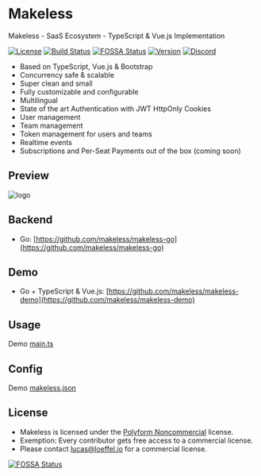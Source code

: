 # Makeless

Makeless - SaaS Ecosystem - TypeScript & Vue.js Implementation

[![License](https://img.shields.io/badge/license-polyform:noncommercial-blue)](https://polyformproject.org/licenses/noncommercial/1.0.0/)
[![Build Status](https://ci.loeffel.io/api/badges/makeless/makeless-ui/status.svg)](https://ci.loeffel.io/makeless/makeless-ui)
[![FOSSA Status](https://app.fossa.com/api/projects/git%2Bgithub.com%2Fmakeless%2Fmakeless-ui.svg?type=shield)](https://app.fossa.com/projects/git%2Bgithub.com%2Fmakeless%2Fmakeless-ui?ref=badge_shield)
<a href="https://www.npmjs.com/package/@makeless/makeless-ui"><img src="https://img.shields.io/npm/v/@makeless/makeless-ui.svg?sanitize=true" alt="Version"></a>
[![Discord](https://img.shields.io/discord/775684445314744341?label=discord)](https://discord.gg/K7Une7gndt) 

- Based on TypeScript, Vue.js & Bootstrap
- Concurrency safe & scalable
- Super clean and small
- Fully customizable and configurable
- Multilingual
- State of the art Authentication with JWT HttpOnly Cookies
- User management
- Team management
- Token management for users and teams
- Realtime events
- Subscriptions and Per-Seat Payments out of the box (coming soon)

## Preview

<img src="https://raw.githubusercontent.com/makeless/makeless-ui/master/preview.png" alt="logo">

## Backend

- Go: [https://github.com/makeless/makeless-go](https://github.com/makeless/makeless-go)

## Demo

- Go + TypeScript & Vue.js: [https://github.com/makeless/makeless-demo](https://github.com/makeless/makeless-demo)

## Usage

Demo [main.ts](https://github.com/makeless/makeless-demo/blob/master/frontend/src/main.ts)

## Config

Demo [makeless.json](https://github.com/makeless/makeless-demo/blob/master/makeless.json)

## License

- Makeless is licensed under the [Polyform Noncommercial](https://polyformproject.org/licenses/noncommercial/1.0.0/) license.  
- Exemption: Every contributor gets free access to a commercial license.  
- Please contact lucas@loeffel.io for a commercial license.

[![FOSSA Status](https://app.fossa.com/api/projects/git%2Bgithub.com%2Fmakeless%2Fmakeless-ui.svg?type=large)](https://app.fossa.com/projects/git%2Bgithub.com%2Fmakeless%2Fmakeless-ui?ref=badge_large)
